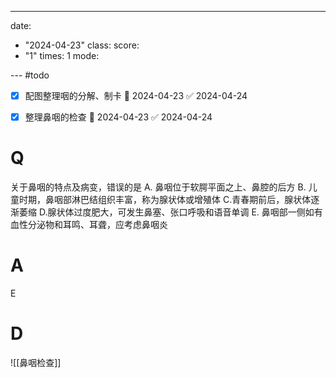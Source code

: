 ---
date:
  - "2024-04-23"
class: 
score:
  - "1"
times: 1
mode:

--- #todo
- [x] 配图整理咽的分解、制卡 📅 2024-04-23 ✅ 2024-04-24
- [x] 整理鼻咽的检查 📅 2024-04-23 ✅ 2024-04-24


# Q
关于鼻咽的特点及病变，错误的是
A. 鼻咽位于软腭平面之上、鼻腔的后方
B. 儿童时期，鼻咽部淋巴结组织丰富，称为腺状体或增殖体
C.青春期前后，腺状体逐渐萎缩
D.腺状体过度肥大，可发生鼻塞、张口呼吸和语音单调
E. 鼻咽部一侧如有血性分泌物和耳鸣、耳聋，应考虑鼻咽炎

# A

E



# D
![[鼻咽检查]]
